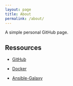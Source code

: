 ```yaml
---
layout: page
title: About
permalink: /about/
---
```


A simple personal GitHub page.

## Ressources

- [GitHub](https://github.com/flxsrbr)

- [Docker](https://hub.docker.com/u/flxsrbr)

- [Ansible-Galaxy](https://galaxy.ansible.com/flxsrbr)
